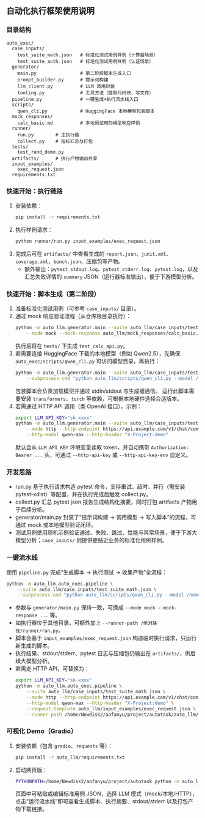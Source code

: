 ## 自动化执行框架使用说明

### 目录结构
```
auto_exec/
  case_inputs/
    test_suite_math.json   # 标准化测试用例样例（计算器场景）
    test_suite_auth.json   # 标准化测试用例样例（认证场景）
  generator/
    main.py                # 第二阶段脚本生成入口
    prompt_builder.py      # 提示词构建
    llm_client.py          # LLM 调用封装
    tooling.py             # 工具方法（提取代码块、写文件）
  pipeline.py              # 一键生成+执行流水线入口
  scripts/
    qwen_cli.py            # HuggingFace 本地模型包装脚本
  mock_responses/
    calc_basic.md          # 本地调试用的模型响应样例
  runner/
    run.py        # 主执行器
    collect.py    # 指标汇总与打包
  tests/
    test_rand_demo.py
  artifacts/      # 执行产物输出目录
  input_examples/
    exec_request.json
  requirements.txt
```

### 快速开始：执行链路
1. 安装依赖：
   ```bash
   pip install -r requirements.txt
   ```
2. 执行样例请求：
   ```bash
   python runner/run.py input_examples/exec_request.json
   ```
3. 完成后可在 `artifacts/` 中查看生成的 `report.json`、`junit.xml`、`coverage.xml`、`bench.json`、压缩包等产物。
   - 额外输出：`pytest_stdout.log`、`pytest_stderr.log`、`pytest.log`，以及汇总失败详情的 `summary` JSON（运行器标准输出），便于下游模型分析。

### 快速开始：脚本生成（第二阶段）
1. 准备标准化测试用例（可参考 `case_inputs/` 目录）。
2. 通过 mock 响应验证流程（从仓库根目录执行）：
   ```bash
   python -m auto_llm.generator.main --suite auto_llm/case_inputs/test_suite_math.json \
       --mode mock --mock-response auto_llm/mock_responses/calc_basic.md
   ```
   执行后将在 `tests/` 下生成 `test_calc_api.py`。
3. 若需要连接 HuggingFace 下载的本地模型（例如 Qwen2.5），先确保 `auto_exec/scripts/qwen_cli.py` 可访问模型目录，再执行：
   ```bash
   python -m auto_llm.generator.main --suite auto_llm/case_inputs/test_suite_math.json \
       --subprocess-cmd "python auto_llm/scripts/qwen_cli.py --model /home/Newdisk2/aofanyu/qwen2.5"
   ```
   包装脚本会负责加载模型并通过 stdin/stdout 与生成器通信。
   运行此脚本需要安装 `transformers`、`torch` 等依赖，可根据本地硬件选择合适版本。
4. 若需通过 HTTP API 调用（类 OpenAI 接口），示例：
   ```bash
   export LLM_API_KEY="sk-xxxx"
   python -m auto_llm.generator.main --suite auto_llm/case_inputs/test_suite_math.json \
       --mode http --http-endpoint https://api.example.com/v1/chat/completions \
       --http-model qwen-max --http-header "X-Project:demo"
   ```
   默认会从 `LLM_API_KEY` 环境变量读取 token，并自动携带 `Authorization: Bearer ...` 头，可通过 `--http-api-key` 或 `--http-api-key-env` 自定义。

### 开发思路
- run.py 基于执行请求构造 pytest 命令，支持重试、超时、并行（需安装 pytest-xdist）等配置，并在执行完成后触发 collect.py。
- collect.py 汇总 pytest json 报告生成结构化摘要，同时打包 artifacts 产物用于后续分析。
- generator/main.py 封装了“提示词构建 → 调用模型 → 写入脚本”的流程，可通过 mock 或本地模型验证闭环。
- 测试用例使用随机示例验证通过、失败、跳过、性能与异常场景，便于下游大模型分析；`case_inputs/` 则提供更贴近业务的标准化用例样例。

### 一键流水线
使用 `pipeline.py` 完成“生成脚本 → 执行测试 → 收集产物”全流程：
```bash
python -m auto_llm.auto_exec.pipeline \
    --suite auto_llm/case_inputs/test_suite_math.json \
    --subprocess-cmd "python auto_llm/scripts/qwen_cli.py --model /home/Newdisk2/aofanyu/qwen2.5"
```
- 参数与 `generator/main.py` 保持一致，可换成 `--mode mock --mock-response ...` 等。
- 如执行器位于其他目录，可额外加上 `--runner-path /绝对路径/runner/run.py`。
- 脚本会基于 `input_examples/exec_request.json` 构造临时执行请求，只运行新生成的脚本。
- 执行结果、stdout/stderr、pytest 日志与压缩包仍输出在 `artifacts/`，供后续大模型分析。
- 若需走 HTTP API，可替换为：
  ```bash
  export LLM_API_KEY="sk-xxxx"
  python -m auto_llm.auto_exec.pipeline \
      --suite auto_llm/case_inputs/test_suite_math.json \
      --mode http --http-endpoint https://api.example.com/v1/chat/completions \
      --http-model qwen-max --http-header "X-Project:demo" \
      --request-template auto_llm/input_examples/exec_request.json \
      --runner-path /home/Newdisk2/aofanyu/project/autotask/auto_llm/runner/run.py
  ```

### 可视化 Demo（Gradio）
1. 安装依赖（包含 `gradio`、`requests` 等）：
   ```bash
   pip install -r auto_llm/requirements.txt
   ```
2. 启动网页版：
   ```bash
   PYTHONPATH=/home/Newdisk2/aofanyu/project/autotask python -m auto_llm.app
   ```
   页面中可粘贴或编辑标准用例 JSON，选择 LLM 模式（mock/本地/HTTP），点击“运行流水线”即可查看生成脚本、执行摘要、stdout/stderr 以及打包产物下载链接。
